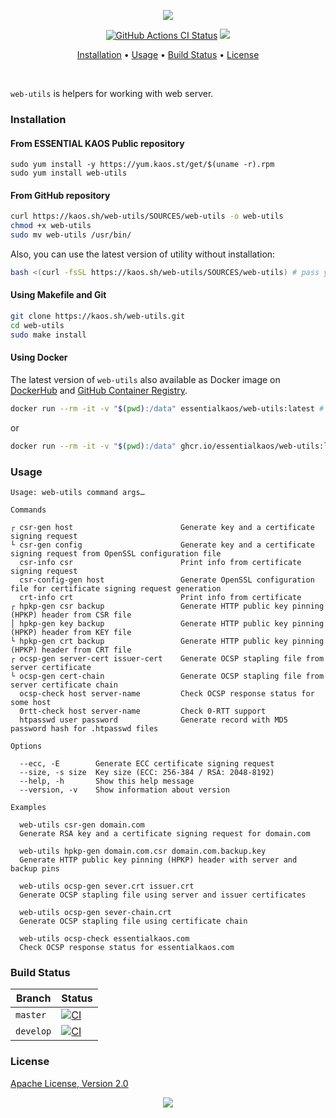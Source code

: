 <p align="center"><a href="#readme"><img src="https://gh.kaos.st/web-utils.svg"/></a></p>

<p align="center">
  <a href="https://kaos.sh/w/web-utils/ci"><img src="https://kaos.sh/w/web-utils/ci.svg" alt="GitHub Actions CI Status" /></a>
  <a href="#license"><img src="https://gh.kaos.st/apache2.svg"></a>
</p>

<p align="center"><a href="#installation">Installation</a> • <a href="#usage">Usage</a> • <a href="#build-status">Build Status</a> • <a href="#license">License</a></p>

<br/>

`web-utils` is helpers for working with web server.

### Installation

#### From ESSENTIAL KAOS Public repository

```
sudo yum install -y https://yum.kaos.st/get/$(uname -r).rpm
sudo yum install web-utils
```

#### From GitHub repository

```bash
curl https://kaos.sh/web-utils/SOURCES/web-utils -o web-utils
chmod +x web-utils
sudo mv web-utils /usr/bin/
```

Also, you can use the latest version of utility without installation:

```bash
bash <(curl -fsSL https://kaos.sh/web-utils/SOURCES/web-utils) # pass your options here
```

#### Using Makefile and Git

```bash
git clone https://kaos.sh/web-utils.git
cd web-utils
sudo make install
```

#### Using Docker

The latest version of `web-utils` also available as Docker image on [DockerHub](https://kaos.sh/d/web-utils) and [GitHub Container Registry](https://kaos.sh/p/web-utils).

```bash
docker run --rm -it -v "$(pwd):/data" essentialkaos/web-utils:latest # pass your options here
```

or

```bash
docker run --rm -it -v "$(pwd):/data" ghcr.io/essentialkaos/web-utils:latest # pass your options here
```

### Usage

```
Usage: web-utils command args…

Commands

┌ csr-gen host                        Generate key and a certificate signing request
└ csr-gen config                      Generate key and a certificate signing request from OpenSSL configuration file
  csr-info csr                        Print info from certificate signing request
  csr-config-gen host                 Generate OpenSSL configuration file for certificate signing request generation
  crt-info crt                        Print info from certificate
┌ hpkp-gen csr backup                 Generate HTTP public key pinning (HPKP) header from CSR file
│ hpkp-gen key backup                 Generate HTTP public key pinning (HPKP) header from KEY file
└ hpkp-gen crt backup                 Generate HTTP public key pinning (HPKP) header from CRT file
┌ ocsp-gen server-cert issuer-cert    Generate OCSP stapling file from server certificate
└ ocsp-gen cert-chain                 Generate OCSP stapling file from server certificate chain
  ocsp-check host server-name         Check OCSP response status for some host
  0rtt-check host server-name         Check 0-RTT support
  htpasswd user password              Generate record with MD5 password hash for .htpasswd files

Options

  --ecc, -E        Generate ECC certificate signing request
  --size, -s size  Key size (ECC: 256-384 / RSA: 2048-8192)
  --help, -h       Show this help message
  --version, -v    Show information about version

Examples

  web-utils csr-gen domain.com
  Generate RSA key and a certificate signing request for domain.com

  web-utils hpkp-gen domain.com.csr domain.com.backup.key
  Generate HTTP public key pinning (HPKP) header with server and backup pins

  web-utils ocsp-gen sever.crt issuer.crt
  Generate OCSP stapling file using server and issuer certificates

  web-utils ocsp-gen sever-chain.crt
  Generate OCSP stapling file using certificate chain

  web-utils ocsp-check essentialkaos.com
  Check OCSP response status for essentialkaos.com
```

### Build Status

| Branch | Status |
|--------|--------|
| `master` | [![CI](https://kaos.sh/w/web-utils/ci.svg?branch=master)](https://kaos.sh/w/web-utils/ci?query=branch:master) |
| `develop` | [![CI](https://kaos.sh/w/web-utils/ci.svg?branch=master)](https://kaos.sh/w/web-utils/ci?query=branch:develop) |

### License

[Apache License, Version 2.0](https://www.apache.org/licenses/LICENSE-2.0)

<p align="center"><a href="https://essentialkaos.com"><img src="https://gh.kaos.st/ekgh.svg"/></a></p>
